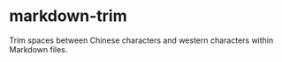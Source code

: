 # markdown-trim
Trim spaces between Chinese characters and western characters within Markdown files.
